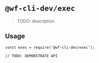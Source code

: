 # `@wf-cli-dev/exec`

> TODO: description

## Usage

```
const exec = require('@wf-cli-dev/exec');

// TODO: DEMONSTRATE API
```

